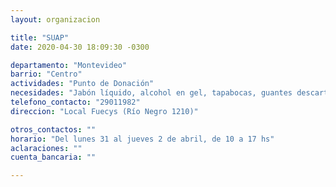 ```yaml
---
layout: organizacion

title: "SUAP"
date: 2020-04-30 18:09:30 -0300

departamento: "Montevideo"
barrio: "Centro"
actividades: "Punto de Donación"
necesidades: "Jabón líquido, alcohol en gel, tapabocas, guantes descartables"
telefono_contacto: "29011982"
direccion: "Local Fuecys (Río Negro 1210)"

otros_contactos: ""
horario: "Del lunes 31 al jueves 2 de abril, de 10 a 17 hs"
aclaraciones: ""
cuenta_bancaria: ""

---
```

